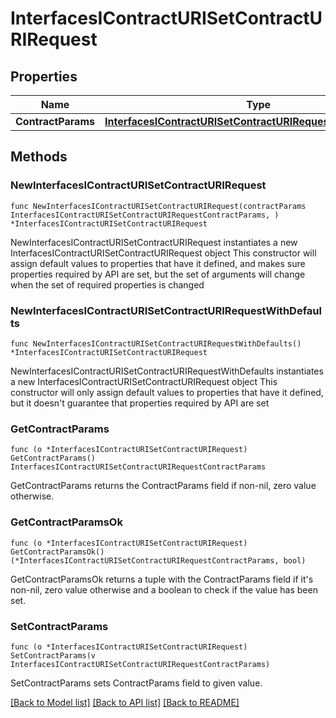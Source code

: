 # InterfacesIContractURISetContractURIRequest

## Properties

Name | Type | Description | Notes
------------ | ------------- | ------------- | -------------
**ContractParams** | [**InterfacesIContractURISetContractURIRequestContractParams**](InterfacesIContractURISetContractURIRequestContractParams.md) |  | 

## Methods

### NewInterfacesIContractURISetContractURIRequest

`func NewInterfacesIContractURISetContractURIRequest(contractParams InterfacesIContractURISetContractURIRequestContractParams, ) *InterfacesIContractURISetContractURIRequest`

NewInterfacesIContractURISetContractURIRequest instantiates a new InterfacesIContractURISetContractURIRequest object
This constructor will assign default values to properties that have it defined,
and makes sure properties required by API are set, but the set of arguments
will change when the set of required properties is changed

### NewInterfacesIContractURISetContractURIRequestWithDefaults

`func NewInterfacesIContractURISetContractURIRequestWithDefaults() *InterfacesIContractURISetContractURIRequest`

NewInterfacesIContractURISetContractURIRequestWithDefaults instantiates a new InterfacesIContractURISetContractURIRequest object
This constructor will only assign default values to properties that have it defined,
but it doesn't guarantee that properties required by API are set

### GetContractParams

`func (o *InterfacesIContractURISetContractURIRequest) GetContractParams() InterfacesIContractURISetContractURIRequestContractParams`

GetContractParams returns the ContractParams field if non-nil, zero value otherwise.

### GetContractParamsOk

`func (o *InterfacesIContractURISetContractURIRequest) GetContractParamsOk() (*InterfacesIContractURISetContractURIRequestContractParams, bool)`

GetContractParamsOk returns a tuple with the ContractParams field if it's non-nil, zero value otherwise
and a boolean to check if the value has been set.

### SetContractParams

`func (o *InterfacesIContractURISetContractURIRequest) SetContractParams(v InterfacesIContractURISetContractURIRequestContractParams)`

SetContractParams sets ContractParams field to given value.



[[Back to Model list]](../README.md#documentation-for-models) [[Back to API list]](../README.md#documentation-for-api-endpoints) [[Back to README]](../README.md)


